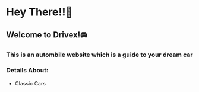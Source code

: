 <h1>Hey There!!🌝</h1>
<h2>Welcome to Drivex!🚘</h2>
<h3>This is an autombile website which is a guide to your dream car</h3>
<h3>Details About:</h3>
<ul>
  <li>
    Classic Cars
  </li>
</ul>
